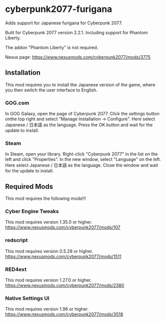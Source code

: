 # cyberpunk2077-furigana
Adds support for Japanese furigana for Cyberpunk 2077.

Built for Cyberpunk 2077 version 2.2.1. Including support for Phantom Liberty.

The addon "Phantom Liberty" is not required.

Nexus page: https://www.nexusmods.com/cyberpunk2077/mods/3775


## Installation
This mod requires you to install the Japanese version of the game, where you then switch the user interface to English.


### GOG.com
In GOG Galaxy, open the page of Cyberpunk 2077. Click the settings button onthe top right and select "Manage Installation -> Configure". Here select Japanese / 日本語 as the language. Press the OK button and wait for the update to install.


### Steam
In Steam, open your library. Right-click "Cyberpunk 2077" in the list on the left and click "Properties". In the new window, select "Language" on the left. Here select Japanese / 日本語 as the language. Close the window and wait for the update to install.


## Required Mods
This mod requires the following mods!!!


### Cyber Engine Tweaks
This mod requires version 1.35.0 or higher.<br/>
https://www.nexusmods.com/cyberpunk2077/mods/107


### redscript
This mod requires version 0.5.28 or higher.<br/>
https://www.nexusmods.com/cyberpunk2077/mods/1511


### RED4ext
This mod requires version 1.27.0 or higher.<br/>
https://www.nexusmods.com/cyberpunk2077/mods/2380


### Native Settings UI
This mod requires version 1.96 or higher.<br/>
https://www.nexusmods.com/cyberpunk2077/mods/3518
